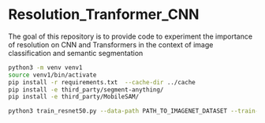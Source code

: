 # Resolution_Tranformer_CNN
The goal of this repository is to provide code to experiment the importance of resolution on CNN and Transformers in the context of image classification and semantic segmentation


```bash
python3 -m venv venv1  
source venv1/bin/activate  
pip install -r requirements.txt  --cache-dir ../cache
pip install -e third_party/segment-anything/
pip install -e third_party/MobileSAM/
```

```bash
python3 train_resnet50.py --data-path PATH_TO_IMAGENET_DATASET --train-crop-size 176  --val-resize-size 232
```
